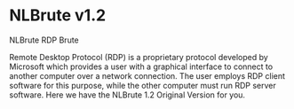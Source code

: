 # NLBrute v1.2
NLBrute RDP Brute

Remote Desktop Protocol (RDP) is a proprietary protocol developed by Microsoft which provides a user with a graphical interface to connect to another computer over a network connection. The user employs RDP client software for this purpose, while the other computer must run RDP server software. Here we have the NLBrute 1.2 Original Version for you.
